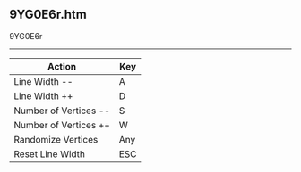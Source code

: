 9YG0E6r.htm
-----------

9YG0E6r

---

Action                | Key
----------------------|----
Line Width --         | A
Line Width ++         | D
Number of Vertices -- | S
Number of Vertices ++ | W
Randomize Vertices    | Any
Reset Line Width      | ESC

